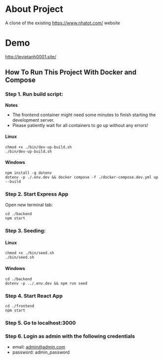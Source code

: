 
# About Project

A clone of the existing https://www.nhatot.com/ website

# Demo 

http://levietanh0001.site/


## How To Run This Project With Docker and Compose

### Step 1. Run build script:

**Notes** 
- The frontend container might need some minutes to finish starting the development server.
- Please patiently wait for all containers to go up without any errors!

#### Linux

```
chmod +x ./bin/dev-up-build.sh
./bin/dev-up-build.sh
```

#### Windows

```
npm install -g dotenv
dotenv -p ./.env.dev && docker compose -f ./docker-compose.dev.yml up --build
```

### Step 2. Start Express App

Open new terminal tab:

```
cd ./backend
npm start
```


### Step 3. Seeding:

#### Linux

```
chmod +x ./bin/seed.sh
./bin/seed.sh
```

#### Windows

```
cd ./backend
dotenv -p ../.env.dev && npm run seed
```

### Step 4. Start React App

```
cd ./frontend
npm start
```

### Step 5. Go to localhost:3000

### Step 6. Login as admin with the following credentials
- email: admin@admin.com
- password: admin_password
